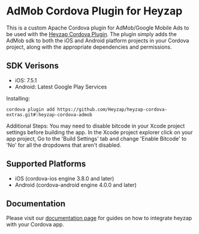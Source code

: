 AdMob Cordova Plugin for Heyzap
==================================

This is a custom Apache Cordova plugin for AdMob/Google Mobile Ads to be used with the [Heyzap Cordova Plugin](github.com/Heyzap/heyzap-cordova). The plugin simply adds the AdMob sdk to both the iOS and Android platform projects in your Cordova project, along with the appropriate dependencies and permissions.

SDK Verisons
------------
- iOS: 7.5.1
- Android: Latest Google Play Services

Installing:
```
cordova plugin add https://github.com/Heyzap/heyzap-cordova-extras.git#:heyzap-cordova-admob
```

Additional Steps:
You may need to disable bitcode in your Xcode project settings before building the app.
In the Xcode project explorer click on your app project, Go to the 'Build Settings' tab and change 'Enable Bitcode' to 'No' for all the dropdowns that aren't disabled.

Supported Platforms
-------------------
- iOS (cordova-ios engine 3.8.0 and later)
- Android (cordova-android engine 4.0.0 and later)

Documentation
-------------
Please visit our [documentation page](https://github.com/Heyzap/heyzap-cordova/blob/master/docs/setup_and_requirements.md) for guides on how to integrate heyzap with your Cordova app.

